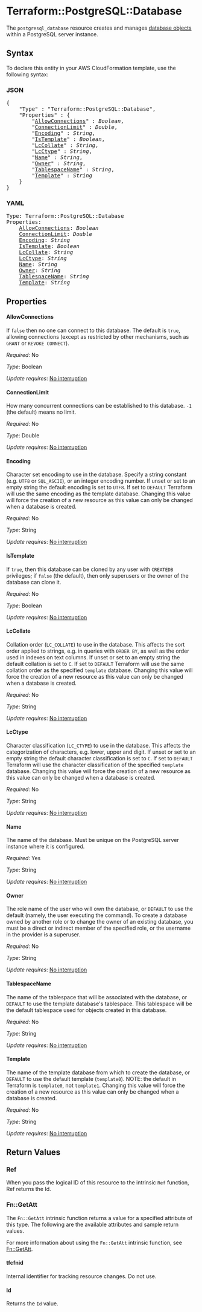 # Terraform::PostgreSQL::Database

The ``postgresql_database`` resource creates and manages [database
objects](https://www.postgresql.org/docs/current/static/managing-databases.html)
within a PostgreSQL server instance.

## Syntax

To declare this entity in your AWS CloudFormation template, use the following syntax:

### JSON

<pre>
{
    "Type" : "Terraform::PostgreSQL::Database",
    "Properties" : {
        "<a href="#allowconnections" title="AllowConnections">AllowConnections</a>" : <i>Boolean</i>,
        "<a href="#connectionlimit" title="ConnectionLimit">ConnectionLimit</a>" : <i>Double</i>,
        "<a href="#encoding" title="Encoding">Encoding</a>" : <i>String</i>,
        "<a href="#istemplate" title="IsTemplate">IsTemplate</a>" : <i>Boolean</i>,
        "<a href="#lccollate" title="LcCollate">LcCollate</a>" : <i>String</i>,
        "<a href="#lcctype" title="LcCtype">LcCtype</a>" : <i>String</i>,
        "<a href="#name" title="Name">Name</a>" : <i>String</i>,
        "<a href="#owner" title="Owner">Owner</a>" : <i>String</i>,
        "<a href="#tablespacename" title="TablespaceName">TablespaceName</a>" : <i>String</i>,
        "<a href="#template" title="Template">Template</a>" : <i>String</i>
    }
}
</pre>

### YAML

<pre>
Type: Terraform::PostgreSQL::Database
Properties:
    <a href="#allowconnections" title="AllowConnections">AllowConnections</a>: <i>Boolean</i>
    <a href="#connectionlimit" title="ConnectionLimit">ConnectionLimit</a>: <i>Double</i>
    <a href="#encoding" title="Encoding">Encoding</a>: <i>String</i>
    <a href="#istemplate" title="IsTemplate">IsTemplate</a>: <i>Boolean</i>
    <a href="#lccollate" title="LcCollate">LcCollate</a>: <i>String</i>
    <a href="#lcctype" title="LcCtype">LcCtype</a>: <i>String</i>
    <a href="#name" title="Name">Name</a>: <i>String</i>
    <a href="#owner" title="Owner">Owner</a>: <i>String</i>
    <a href="#tablespacename" title="TablespaceName">TablespaceName</a>: <i>String</i>
    <a href="#template" title="Template">Template</a>: <i>String</i>
</pre>

## Properties

#### AllowConnections

If `false` then no one can connect to this
database. The default is `true`, allowing connections (except as restricted by
other mechanisms, such as `GRANT` or `REVOKE CONNECT`).

_Required_: No

_Type_: Boolean

_Update requires_: [No interruption](https://docs.aws.amazon.com/AWSCloudFormation/latest/UserGuide/using-cfn-updating-stacks-update-behaviors.html#update-no-interrupt)

#### ConnectionLimit

How many concurrent connections can be
established to this database. `-1` (the default) means no limit.

_Required_: No

_Type_: Double

_Update requires_: [No interruption](https://docs.aws.amazon.com/AWSCloudFormation/latest/UserGuide/using-cfn-updating-stacks-update-behaviors.html#update-no-interrupt)

#### Encoding

Character set encoding to use in the database.
Specify a string constant (e.g. `UTF8` or `SQL_ASCII`), or an integer encoding
number.  If unset or set to an empty string the default encoding is set to
`UTF8`.  If set to `DEFAULT` Terraform will use the same encoding as the
template database.  Changing this value will force the creation of a new
resource as this value can only be changed when a database is created.

_Required_: No

_Type_: String

_Update requires_: [No interruption](https://docs.aws.amazon.com/AWSCloudFormation/latest/UserGuide/using-cfn-updating-stacks-update-behaviors.html#update-no-interrupt)

#### IsTemplate

If `true`, then this database can be cloned by any
user with `CREATEDB` privileges; if `false` (the default), then only
superusers or the owner of the database can clone it.

_Required_: No

_Type_: Boolean

_Update requires_: [No interruption](https://docs.aws.amazon.com/AWSCloudFormation/latest/UserGuide/using-cfn-updating-stacks-update-behaviors.html#update-no-interrupt)

#### LcCollate

Collation order (`LC_COLLATE`) to use in the
database.  This affects the sort order applied to strings, e.g. in queries
with `ORDER BY`, as well as the order used in indexes on text columns. If
unset or set to an empty string the default collation is set to `C`.  If set
to `DEFAULT` Terraform will use the same collation order as the specified
`template` database.  Changing this value will force the creation of a new
resource as this value can only be changed when a database is created.

_Required_: No

_Type_: String

_Update requires_: [No interruption](https://docs.aws.amazon.com/AWSCloudFormation/latest/UserGuide/using-cfn-updating-stacks-update-behaviors.html#update-no-interrupt)

#### LcCtype

Character classification (`LC_CTYPE`) to use in the
database. This affects the categorization of characters, e.g. lower, upper and
digit. If unset or set to an empty string the default character classification
is set to `C`.  If set to `DEFAULT` Terraform will use the character
classification of the specified `template` database.  Changing this value will
force the creation of a new resource as this value can only be changed when a
database is created.

_Required_: No

_Type_: String

_Update requires_: [No interruption](https://docs.aws.amazon.com/AWSCloudFormation/latest/UserGuide/using-cfn-updating-stacks-update-behaviors.html#update-no-interrupt)

#### Name

The name of the database. Must be unique on the PostgreSQL
server instance where it is configured.

_Required_: Yes

_Type_: String

_Update requires_: [No interruption](https://docs.aws.amazon.com/AWSCloudFormation/latest/UserGuide/using-cfn-updating-stacks-update-behaviors.html#update-no-interrupt)

#### Owner

The role name of the user who will own the database, or
`DEFAULT` to use the default (namely, the user executing the command). To
create a database owned by another role or to change the owner of an existing
database, you must be a direct or indirect member of the specified role, or
the username in the provider is a superuser.

_Required_: No

_Type_: String

_Update requires_: [No interruption](https://docs.aws.amazon.com/AWSCloudFormation/latest/UserGuide/using-cfn-updating-stacks-update-behaviors.html#update-no-interrupt)

#### TablespaceName

The name of the tablespace that will be
associated with the database, or `DEFAULT` to use the template database's
tablespace.  This tablespace will be the default tablespace used for objects
created in this database.

_Required_: No

_Type_: String

_Update requires_: [No interruption](https://docs.aws.amazon.com/AWSCloudFormation/latest/UserGuide/using-cfn-updating-stacks-update-behaviors.html#update-no-interrupt)

#### Template

The name of the template database from which to create
the database, or `DEFAULT` to use the default template (`template0`).  NOTE:
the default in Terraform is `template0`, not `template1`.  Changing this value
will force the creation of a new resource as this value can only be changed
when a database is created.

_Required_: No

_Type_: String

_Update requires_: [No interruption](https://docs.aws.amazon.com/AWSCloudFormation/latest/UserGuide/using-cfn-updating-stacks-update-behaviors.html#update-no-interrupt)

## Return Values

### Ref

When you pass the logical ID of this resource to the intrinsic `Ref` function, Ref returns the Id.

### Fn::GetAtt

The `Fn::GetAtt` intrinsic function returns a value for a specified attribute of this type. The following are the available attributes and sample return values.

For more information about using the `Fn::GetAtt` intrinsic function, see [Fn::GetAtt](https://docs.aws.amazon.com/AWSCloudFormation/latest/UserGuide/intrinsic-function-reference-getatt.html).

#### tfcfnid

Internal identifier for tracking resource changes. Do not use.

#### Id

Returns the <code>Id</code> value.

